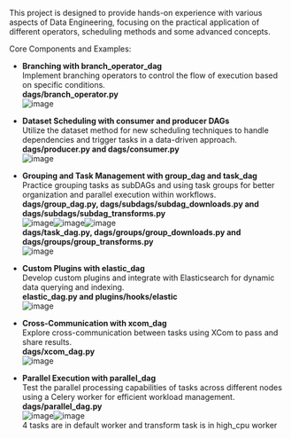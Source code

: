 This project is designed to provide hands-on experience with various aspects of Data Engineering, focusing on the practical application of different operators, scheduling methods and some advanced concepts.

Core Components and Examples:
- **Branching with branch_operator_dag**
  </br>Implement branching operators to control the flow of execution based on specific conditions.
  </br>**dags/branch_operator.py**
  </br>![image](https://github.com/TimerlanK/apache_airflow_practice/assets/59342509/262adf75-afdd-4212-9ce6-5b954018f51b)


- **Dataset Scheduling with consumer and producer DAGs**
  </br>Utilize the dataset method for new scheduling techniques to handle dependencies and trigger tasks in a data-driven approach.
  </br>**dags/producer.py and dags/consumer.py**
  </br>![image](https://github.com/TimerlanK/apache_airflow_practice/assets/59342509/6e8d6e01-1b89-4247-a467-72a92aa55983)


- **Grouping and Task Management with group_dag and task_dag**
  </br>Practice grouping tasks as subDAGs and using task groups for better organization and parallel execution within workflows.
  </br>**dags/group_dag.py, dags/subdags/subdag_downloads.py and dags/subdags/subdag_transforms.py**
  </br>![image](https://github.com/TimerlanK/apache_airflow_practice/assets/59342509/de4a7e72-5a48-4350-a1f3-33cf77d92b8a)![image](https://github.com/TimerlanK/apache_airflow_practice/assets/59342509/b54b44f9-9015-42f4-b5ed-f32fec8ecec1)![image](https://github.com/TimerlanK/apache_airflow_practice/assets/59342509/53c67283-6d81-4222-9eff-28a229c20196)
  </br>**dags/task_dag.py, dags/groups/group_downloads.py and dags/groups/group_transforms.py**
  </br>![image](https://github.com/TimerlanK/apache_airflow_practice/assets/59342509/f8ad964f-655f-4084-b947-374cd430123c)
  
- **Custom Plugins with elastic_dag**
  </br>Develop custom plugins and integrate with Elasticsearch for dynamic data querying and indexing.
  </br> **elastic_dag.py and plugins/hooks/elastic**
  </br>![image](https://github.com/TimerlanK/apache_airflow_practice/assets/59342509/30eebda8-b9ff-4921-803a-c491baccdd16)

  
- **Cross-Communication with xcom_dag**
  </br>Explore cross-communication between tasks using XCom to pass and share results.
  </br> **dags/xcom_dag.py**
  </br> ![image](https://github.com/TimerlanK/apache_airflow_practice/assets/59342509/e6931ac4-f8e8-4008-b407-74c43102faba)


- **Parallel Execution with parallel_dag**
 </br>Test the parallel processing capabilities of tasks across different nodes using a Celery worker for efficient workload management.
 </br> **dags/parallel_dag.py**
 </br> ![image](https://github.com/TimerlanK/apache_airflow_practice/assets/59342509/e3447931-9c91-44fb-b0a6-07266b2e8a68)![image](https://github.com/TimerlanK/apache_airflow_practice/assets/59342509/7a0f313a-0a48-4c37-8ed7-e58905d5e426)
 </br> 4 tasks are in default worker and transform task is in high_cpu worker
